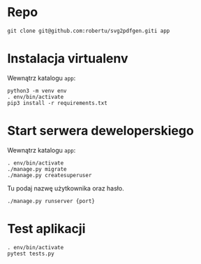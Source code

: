 Repo
====

```
git clone git@github.com:robertu/svg2pdfgen.giti app
```

Instalacja virtualenv
=====================

Wewnątrz katalogu `app`:

```
python3 -m venv env
. env/bin/activate
pip3 install -r requirements.txt
```

Start serwera deweloperskiego
=============================

Wewnątrz katalogu `app`:

```
. env/bin/activate
./manage.py migrate
./manage.py createsuperuser
```
Tu podaj nazwę użytkownika oraz hasło.

```
./manage.py runserver {port}
```

Test aplikacji
==============

```
. env/bin/activate
pytest tests.py
```
